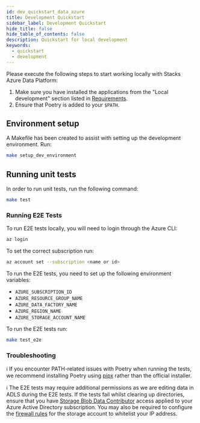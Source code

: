 ```yaml
---
id: dev_quickstart_data_azure
title: Development Quickstart
sidebar_label: Development Quickstart
hide_title: false
hide_table_of_contents: false
description: Quickstart for local development
keywords:
  - quickstart
  - development
---
```


Please execute the following steps to start working locally with Stacks Azure Data Platform:

1. Make sure you have installed the applications from the "Local development" section listed in
[Requirements](../requirements_data_azure.md).
2. Ensure that Poetry is added to your `$PATH`.

## Environment setup

A Makefile has been created to assist with setting up the development environment. Run:

```bash
make setup_dev_environment
```

## Running unit tests

In order to run unit tests, run the following command:

```bash
make test
```

### Running E2E Tests

To run E2E tests locally, you will need to login through the Azure CLI:

```bash
az login
```

To set the correct subscription run:

```bash
az account set --subscription <name or id>
```

To run the E2E tests, you need to set up the following environment variables:

- `AZURE_SUBSCRIPTION_ID`
- `AZURE_RESOURCE_GROUP_NAME`
- `AZURE_DATA_FACTORY_NAME`
- `AZURE_REGION_NAME`
- `AZURE_STORAGE_ACCOUNT_NAME`

To run the E2E tests run:

```bash
make test_e2e
```

### Troubleshooting

ℹ️ If you encounter PATH-related issues with Poetry when running the tests, we recommend installing Poetry using
[pipx](https://python-poetry.org/docs/#installing-with-pipx) rather than the official installer.

ℹ️ The E2E tests may require additional permissions as we are editing data in ADLS during the E2E tests. If the tests fail
whilst clearing up directories, ensure that you have [Storage Blob Data Contributor](https://learn.microsoft.com/en-us/azure/role-based-access-control/built-in-roles#storage-blob-data-contributor) access applied to your Azure Active Directory subscription. You may also be required to configure the [firewall rules](https://learn.microsoft.com/en-us/azure/storage/common/storage-network-security) for the storage account to whitelist your IP address.